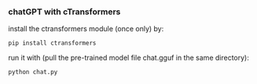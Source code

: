 ### chatGPT with cTransformers

install the ctransformers module (once only) by:
```
pip install ctransformers
```

run it with (pull the pre-trained model file chat.gguf in the same directory):
```
python chat.py
```
